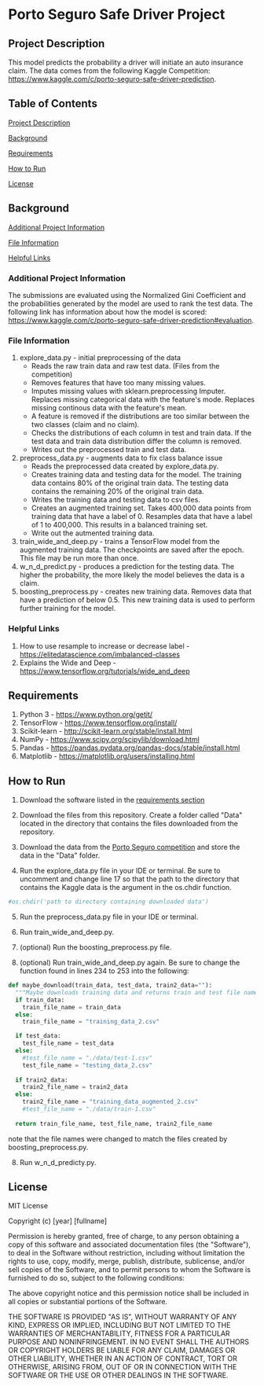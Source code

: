 # Porto Seguro Safe Driver Project

## Project Description <a name="descrip"/> 

This model predicts the probability a driver will initiate an auto insurance claim.  The data comes from the following Kaggle Competition: https://www.kaggle.com/c/porto-seguro-safe-driver-prediction. 

## Table of Contents

[Project Description](#descrip) 

[Background](#background)

[Requirements](#requirements)

[How to Run](#run)

[License](#license)
 
## Background <a name="background"/>

[Additional Project Information](#additional)

[File Information](#fileInfo)
 
[Helpful Links](#concepts)

### Additional Project Information <a name="additional"/>

The submissions are evaluated using the Normalized Gini Coefficient and the probabilities generated by the model are used to rank the test data.  The following link has information about how the model is scored: https://www.kaggle.com/c/porto-seguro-safe-driver-prediction#evaluation.  


### File Information <a name="fileInfo"/>

1. explore_data.py - initial preprocessing of the data
    * Reads the raw train data and raw test data.  (Files from the competition)  
    * Removes features that have too many missing values.  
    * Imputes missing values with sklearn.preprocessing Imputer.  Replaces missing categorical data with the feature's mode.  Replaces missing continous data with the feature's mean.  
    * A feature is removed if the distributions are too similar between the two classes (claim and no claim).  
    * Checks the distributions of each column in test and train data.  If the test data and train data distribution differ the column is removed.    
    * Writes out the preprocessed train and test data.  
2. preprocess_data.py - augments data to fix class balance issue
    * Reads the preprocessed data created by explore_data.py. 
    * Creates training data and testing data for the model.  The training data contains 80% of the original train data.  The testing data contains the remaining 20% of the original train data.
    * Writes the training data and testing data to csv files.
    * Creates an augmented training set.  Takes 400,000 data points from training data that have a label of 0. Resamples data that have a label of 1 to 400,000.  This results in a balanced training set.  
    * Write out the autmented training data.
3. train_wide_and_deep.py - trains a TensorFlow model from the augmented training data.  The checkpoints are saved after the epoch.  This file may be run more than once. 
4. w_n_d_predict.py - produces a prediction for the testing data.  The higher the probability, the more likely the model believes the data is a claim.  
5. boosting_preprocess.py - creates new training data.  Removes data that have a prediction of below 0.5.  This new training data is used to perform further training for the model. 

### Helpful Links <a name="concepts"/>

1. How to use resample to increase or decrease label - https://elitedatascience.com/imbalanced-classes
2. Explains the Wide and Deep - https://www.tensorflow.org/tutorials/wide_and_deep


## Requirements <a name="requirements"/>

1. Python 3 - https://www.python.org/getit/
2. TensorFlow - https://www.tensorflow.org/install/
3. Scikit-learn - http://scikit-learn.org/stable/install.html
4. NumPy - https://www.scipy.org/scipylib/download.html
5. Pandas - https://pandas.pydata.org/pandas-docs/stable/install.html
6. Matplotlib - https://matplotlib.org/users/installing.html


## How to Run <a name="run"/>

1. Download the software listed in the [requirements section](#requirements)

2. Download the files from this repository.  Create a folder called "Data" located in the directory that contains the files downloaded from the repository.

3. Download the data from the [Porto Seguro competition](https://www.kaggle.com/c/porto-seguro-safe-driver-prediction/data) and store the data in the "Data" folder.  

4. Run the explore_data.py file in your IDE or terminal.  Be sure to uncomment and change line 17 so that the path to the directory that contains the Kaggle data is the argument in the os.chdir function.
```python
#os.chdir('path to directory containing downloaded data')

```
5. Run the preprocess_data.py file in your IDE or terminal.

6. Run train_wide_and_deep.py. 

6. (optional) Run the boosting_preprocess.py file.

7. (optional) Run train_wide_and_deep.py again.  Be sure to change the function found in lines 234 to 253 into the following:
```python
def maybe_download(train_data, test_data, train2_data=""):
  """Maybe downloads training data and returns train and test file names."""
  if train_data:
    train_file_name = train_data
  else:
    train_file_name = "training_data_2.csv"

  if test_data:
    test_file_name = test_data
  else:
    #test_file_name = "./data/test-1.csv"
    test_file_name = "testing_data_2.csv"
    
  if train2_data:
    train2_file_name = train2_data
  else:
    train2_file_name = "training_data_augmented_2.csv"
    #test_file_name = "./data/train-1.csv"
    
  return train_file_name, test_file_name, train2_file_name
```
note that the file names were changed to match the files created by boosting_preprocess.py.

8. Run w_n_d_predicty.py.  

## License <a name="license"/>

MIT License

Copyright (c) [year] [fullname]

Permission is hereby granted, free of charge, to any person obtaining a copy
of this software and associated documentation files (the "Software"), to deal
in the Software without restriction, including without limitation the rights
to use, copy, modify, merge, publish, distribute, sublicense, and/or sell
copies of the Software, and to permit persons to whom the Software is
furnished to do so, subject to the following conditions:

The above copyright notice and this permission notice shall be included in all
copies or substantial portions of the Software.

THE SOFTWARE IS PROVIDED "AS IS", WITHOUT WARRANTY OF ANY KIND, EXPRESS OR
IMPLIED, INCLUDING BUT NOT LIMITED TO THE WARRANTIES OF MERCHANTABILITY,
FITNESS FOR A PARTICULAR PURPOSE AND NONINFRINGEMENT. IN NO EVENT SHALL THE
AUTHORS OR COPYRIGHT HOLDERS BE LIABLE FOR ANY CLAIM, DAMAGES OR OTHER
LIABILITY, WHETHER IN AN ACTION OF CONTRACT, TORT OR OTHERWISE, ARISING FROM,
OUT OF OR IN CONNECTION WITH THE SOFTWARE OR THE USE OR OTHER DEALINGS IN THE
SOFTWARE.




